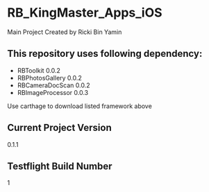# RB_KingMaster_Apps_iOS
Main Project
Created by Ricki Bin Yamin

## This repository uses following dependency:
- RBToolkit 0.0.2
- RBPhotosGallery 0.0.2
- RBCameraDocScan 0.0.2
- RBImageProcessor 0.0.3

Use carthage to download listed framework above

## Current Project Version
0.1.1

## Testflight Build Number
1

